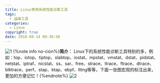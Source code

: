 ```yaml
---
title: Linux常用系统性能诊断工具
tags:
  - 运维工具
categories:
  - Linux
copyright: true
date: 2018-09-14 09:38:50
---
```

![1](1.jpg)
{%note info no-cion%}**简介**：
Linux下的系统性能诊断工具特别的多，例如：top、iotop、tiptop、slabtop、iostat、mpstat、vmstat、dstat、pidstat、netstat、iptraf、nicstat、ss、sar、free、strace、ltrace、ftrace、dtrace、blktrace、perf、stap、ktap、ebpf、lttng等等，下面一张图宏观的标注出来，更加的方便记忆！{%endnote%}
![2](2.jpg)